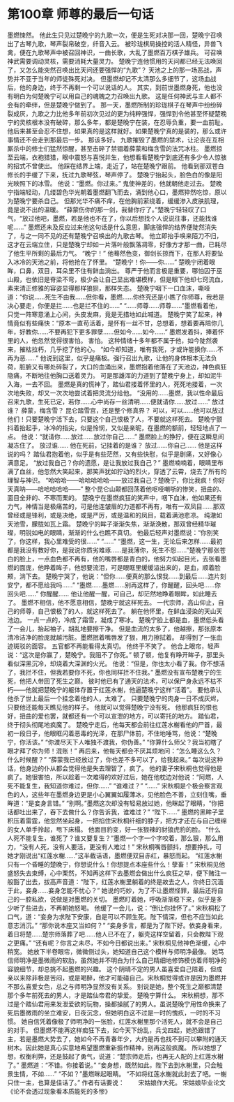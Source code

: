 # 第100章 师尊的最后一句话
墨燃悚然。
他此生只见过楚晚宁的九歌一次，便是生死对决那一回，楚晚宁召唤出了古琴九歌，琴声裂帛破空，纤音入云。
被珍珑棋局操控的活人精怪，异兽飞禽，便在九歌琴声中被召回神识，一曲长歌，大乱了墨燃百万棋子雄兵。
可召唤神武需要调动灵核，需要消耗大量灵力。
楚晚宁连他惯用的天问都已经无法唤回了，又怎么能突然召唤出比天问还要强悍的“九歌”？
天池之上的那一场恶战，声势并不亚于当年的师徒殊死对决。
但墨燃却记不太清那么多细节了，这场血战后，他的身边，终于不再剩一个可以说话的人。
其实，到前世墨燃身死，他也没有明白为何楚晚宁可以用自己的魂魄之力召唤出九歌。
这是任何神武与主人都不会有的牵绊，但是楚晚宁做到了。
那一天，墨燃所制的珍珑棋子在琴声中纷纷碎裂成灰，九歌之力比他多年前初次见过的更为纯粹强悍，强悍到令他甚至怀疑楚晚宁的灵核根本没有破碎，那么多年，都是楚晚宁在装，在忍辱负重，要一血前耻。
他后来甚至会忍不住想，如果真的是这样就好。如果楚晚宁真的是装的，那么或许事情还不会走到那最后一步。
那该多好。
九歌摧毁了墨燃的禁术，让沦丧在互相厮杀中的修士们猛然惊醒，甚至击碎了禁锢着薛蒙和梅含雪的法咒冰柱。
墨燃掠至云端，衣袍猎猎，眼中震怒与喜悦并生，他想看看楚晚宁到底还有多少令人惊骇的招式不曾使出。
他踩在结界上端，走近了，站在楚晚宁跟前。
他看到那双苍白修长的手缓了下来，抚过九歌琴弦，琴声停了。
楚晚宁抬起头，脸色白的像是阳光映照下的冰雪。
他说：“墨燃。你过来。”
鬼使神差的，他就朝他走过去。
楚晚宁指端轻动，几缕碧色华光朝着墨燃翻飞而去，涌到他心口，墨燃猝然吃惊，原以为楚晚宁要杀自己。
但那光华不痛不痒，在他胸前萦绕着，缓缓渗入皮肤肌理，竟是说不出的温暖。
“薛蒙伤你的那一剑，我替你疗了。”楚晚宁轻轻叹了口气，“放过他吧，墨燃，若是他也不在了，你以后想找个人说说往事，还能找谁呢……”
墨燃还未及反应过来他这句话是什么意思，脚底强悍的结界便陡然消失了，与之一同不见的还有楚晚宁召唤出的九歌古琴。
他立即抬手唤来陌刀不归，这才在云端立住，只是楚晚宁却如一片落叶般飘落凋零，好像方才那一曲，已耗尽了他生平所剩的最后力气。
“晚宁！”
他蓦然色变，御剑长掠而下，在那人将要坠入冰冷的天池之前，将他抢在了怀里。
“楚晚宁！你——你……”
楚晚宁闭着眼眸，口鼻，双目，耳朵里不住有鲜血淌出。
尊严于他而言极是重要，哪怕囚于巫山殿，也依旧是脊梁不弯，极少会让自己显出难堪模样，但是眼下他却七窍流血，素来清正修雅的容姿显得那样狼狈，那样失态。
楚晚宁咽下一口血沫，嘶哑道：“你说……死生不由我……但你看，墨燃……你终究还是小瞧了你师尊，我若是决心要走，你便是拦……也是拦不住的……”
“……师尊……师尊……”墨燃看着他，只觉一阵寒意涌上心间，头皮发麻，竟是无措地如此喊道。
楚晚宁笑了起来，神情竟似有些痛快：“原本一直苟活着，是怀有一丝不甘，总想着，想着要再陪你几年，好教你……不要再犯下更多罪孽……但如今……如今……”
墨燃发着抖，捧着怀里的人，他忽然觉得很害怕。
害怕。
这种情绪十多年都不属于他，如今陡然袭来，摧枯拉朽，几乎挖了他的心。
“如今却知道，唯有我死，才或许能换你……不再为恶……”
他说到这里，似乎是痛极。强行召出九歌，让他的身体根本无法负荷，脏腑又有哪处碎裂了，大口的血涌出来，墨燃抱着他落在了天池边，神色疯狂隐痛，不断地往他胸口送着灵力。
可是那雄浑的力道到了楚晚宁身上，却如泥牛入海，一去不回。
墨燃是真的慌神了，踏仙君搂着怀里的人，死死地搂着，一次次地失败，却又一次次地尝试着把灵流分给他。
“没用的……墨燃，我以性命最后召来九歌，生死已定，若你……心中尚存一丝清明……便就请你……放过……”
放过谁？
薛蒙，梅含雪？
昆仑踏雪宫，还是整个修真界？
可以，可以……他可以放过他们！只要楚晚宁活下去，只要这个自己恨极了人，不要就这样死去。
楚晚宁颤抖着抬起手，冰冷的指尖，似是怜悯，又似是亲昵，在墨燃的额前，轻轻地点了一点。
他说：“就请你……放过……放过你自己……”
墨燃脸上的狰狞，便在这瞬息间凝冻住了。
放过谁……
他在死前，记挂着的是谁？
放过……你自己……
他是这样说的吗？
踏仙君抱着他，似乎是有些茫然，又有些快慰，似乎是剧痛，又好像心满意足。
“放过我自己？你的遗愿，是让我放过我自己？”
墨燃喃喃着，眼睛里布满了血丝，他忽然大笑起来，那笑声犹如狞动的烈火，穿透了云霄，烧去了所有的理智与神识。
“哈哈哈——哈哈哈哈哈——放过我自己？楚晚宁，你比我疯！你好天真呐——哈哈哈哈哈——”
整个昆仑山颠都回荡着他呕哑嘲哳的惨笑，扭曲的、面目全非的、不寒而栗的。
楚晚宁在墨燃疯狂的笑声中，咽下血沫，他如果还有力气，神情当是极痛苦的，可是他连皱眉的力道都不再有，唯有一双凤目……那双曾经或是锋利，或是决绝，或是严厉，或是温和的凤目，载着满池悲凉。
纯澈如天池雪，朦胧如瓦上霜。
楚晚宁的眸子渐渐失焦，渐渐涣散，那双曾经精华璀璨，明锐如电的眼睛，渐渐的什么也瞧不真切。
他最后轻声对墨燃说：“你别笑了，你这样，我心里难受的很……”
“……”
“墨燃，这一生，无论后来怎样……最初都是我没有教好你，是我说你质劣难琢……是我薄你，死生不怨……”楚晚宁那张苍白的脸上，一点血色都不再有，他的嘴唇都是青白的，他努力仰起目光，去张看墨燃的面庞，他睁着眸子，他想要流泪，可是眼眶里缓缓溢出来的，是血，顺着脸颊，淌下去。
楚晚宁哭了，他说：“但你……便真的那么恨我……到最后……连片刻安宁，都不愿给我吗……”
“墨燃……墨燃……别再这样了，你醒醒，回头吧……你回头吧……”
你醒醒……
他让他醒一醒，可自己，却茫然地睁着眼眸，如此睡去了。
墨燃不相信，他不愿意相信，楚晚宁就这样死去。
一代宗师，高山仰止，自己的师尊，自己恨极了的人，就这样死去了。
躺在他怀里，在鲜血浸染的天山天池边。
一点一点的，冷成了霜雪，凝成了寒冰。
楚晚宁脸上都是血，墨燃低头看了一会儿，抬起袖子，胡乱地要擦干净。
但是血流的太多了，他越擦，那张原本清冷洁净的脸庞就越污脏。墨燃抿着嘴唇发了狠，用力擦拭着。
却得到了一张血迹斑驳的面容。
五官都不再能看得太真切。
他终于不笑了。
他合上眼帘，轻声说：“这次是你赢了，楚晚宁。我阻不了你死。”
顿了顿，他复有睁开眸子，那里头看似深黑沉冷，却烧着大深渊的火光。
他说：“但是，你也太小看了我。你不想活了，我拦不住，但我若要你不死，你也同样拦不住我。”
墨燃没有宣布楚晚宁的生死，他把人带回了死生之巅。
彼时他已有了通天的法术，可以保尸身永远不枯不朽——他就把楚晚宁的躯体存置于红莲水榭，他逼楚晚宁这样“活着”。
要他承认他杀了世上最后一个挂念着他的人，太难了。
只要楚晚宁的肉身一日不成灰烬，只要他还能每天瞧见他的样子。
他就可以觉得楚晚宁没有死。
他那疯狂的恨也好，扭曲的爱也罢，就都还有一个可以宣泄的地方，可以寄托的地方。
踏仙君，终于彻头彻尾地疯魔了。
楚晚宁走后，他每天都会前往红莲水榭看他的尸首，最初一段日子，他眼眶闪着恶毒的光泽，在那尸体前，不住地唾骂，他说：“楚晚宁，你活该。”
“你渡尽天下人唯独不渡我，你伪善。”
“你算什么师父？我当初瞎了眼才拜了你为师！混账！”
再后来，他每天都会不厌其烦地问：“怎么睡这么久？什么时候醒？”
“薛蒙我已经放过了，你也差不多可以了，给我起来。”
每次说这种话，他身边的仆从都会觉得他是失去理智了，疯了。
他的妻子宋秋桐也觉得他是疯了。她很害怕，所以趁着一次难得的欢好过后，她在他枕边对他说：“阿燃，人死不能复生，我知道你难过，但你……”
“谁难过？”
“……”
宋秋桐是个极会察言观色的人，这些年在墨燃身边更是小心翼翼如履薄冰，见他脸色不善，立刻住嘴，垂眸道：“是妾身言错。”
“别啊。”墨燃这次却没有轻易放过她，他眯起了眼睛，“你把话都吐出来了，吞下去做什么？你告诉我，谁难过？”
“陛下……”
墨燃的黑眸子里积压着雷霆，他忽然坐起身，一把掐住宋秋桐纤细的脖子，把方才还在与自己缠绵的女人单手拎起，甩下床榻。
他面目豹变，好一张狠辣的豺狼虎豹的脸。
“什么人死不能复生，谁死了？谁又要复生？”墨燃一个字一个字咬着，那么狠，那么用力，“没有人死，没有人要活，更没有人难过！”
宋秋桐嘴唇颤抖，想要挣扎，可她才刚说出“红莲水榭……”这半截话语，墨燃便双目赤红，暴怒而起。
“红莲水榭只有一个昏睡的楚晚宁，你想说什么！你想提点本座些什么！孽畜！”
宋秋桐见他盛怒失去束缚，心中栗然，不知再这样下去墨燃会做出什么疯狂之举，便下赌注一般豁了出去，拔高声音道：“陛下，红莲水榭里躺着的终是故去之人，你终日沉湎于此，妾身……妾身怎能不忧心？”
她说的巧妙，为了不让墨燃怪罪，最后还将自己的一腔私欲，说做是对墨燃的关切。
墨燃盯着她，呼吸渐渐稳下来，似乎是多少听了些进去，不再朝她怒喝。
他缓了一会儿，说：“倒让你挂怀了。”
宋秋桐松了口气，道：“妾身为求陛下安康，自是可以不顾生死。陛下情深，但也不应当如此意志消沉。”
“那你说本座又当如何？”
“妾身多言，都是为了陛下好。依妾身看来，着日将楚……楚宗师落葬了吧……他人已不在了，躯壳这样空留着，只会教陛下观之更痛。”
“还有呢？你言之未尽，不如今日都说出来。”
宋秋桐见他神色渐缓，心中稍宽。
她放下半卷眼帘，微微侧过头，她知道自己这个模样与师明净最像。
她笃信师明净是墨微雨的软肋，虽然她并不明白为什么自己精细地修饰模仿着师明净的容貌细节，却总挑不起墨燃的兴趣。
这个阴晴不定的男人虽喜爱自己陪着，但成亲以来除非极是苦闷，或是喝醉，他才可能碰自己。宋秋桐觉得或许是因为墨燃并不那么喜爱女色，总之与师明净显然没有关系。
别说是她，整个死生之巅都清楚那个多年前死去的男人，才是踏仙帝君的挚爱。
楚晚宁算什么。
宋秋桐想，那不过是个踏仙君用来发泄爱欲的玩物，操都操腻了的男人。虽说楚晚宁用性命换来了死后墨微雨的坐立难安，日夜沉念，但她明白这不过是一时的愧疚，一时的不习惯。
她自信凭着像极了师明净的一张脸，红莲水榭里那个活死人，就不会是自己的对手。
但墨燃不能再这样痴狂下去，如今天下纷乱，兵戈四起，她恐跟错了主，若是墨燃大势去了，她如今不再青春年少，大约是再也找不到可以攀附的通天树木。因此她是真心实意地希望墨燃重新振作精神，别再这般疯魔。
所以她想了想，权衡利弊，还是鼓起了勇气，说道：“楚宗师走后，也再无人配的上红莲水榭了。”
墨燃道：“不错。你接着说。”
“妾身想，既然如此，陛下去到水榭里，只会触景生情，不如……”
“不如？”墨燃眯起眼睛。
“不如将红莲水榭就此封去了吧。一榭只住一主，也算是佳话了。”
作者有话要说：　　
宋姑娘作大死。
宋姑娘毕业论文《论不会透过现象看本质能死的多惨》

